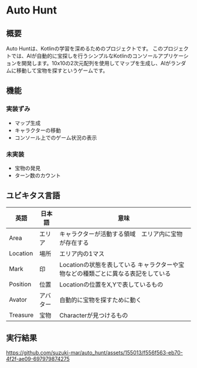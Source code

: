 # Auto Hunt
## 概要
Auto Huntは、Kotlinの学習を深めるためのプロジェクトです。
このプロジェクトでは、AIが自動的に宝探しを行うシンプルなKotlinのコンソールアプリケーションを開発します。10x10の2次元配列を使用してマップを生成し、AIがランダムに移動して宝物を探すというゲームです。

## 機能
### 実装ずみ
* マップ生成
* キャラクターの移動
* コンソール上でのゲーム状況の表示


### 未実装
* 宝物の発見 
* ターン数のカウント

## ユビキタス言語
| 英語 | 日本語 | 意味 |
|-----|-----|-----|
| Area | エリア | キャラクターが活動する領域　エリア内に宝物が存在する |
| Location | 場所 | エリア内の1マス |
| Mark | 印 | Locationの状態を表している キャラクターや宝物などの種類ごとに異なる表記をしている|
| Position | 位置 | Locationの位置をX,Yで表しているもの|
| Avator | アバター | 自動的に宝物を探すために動く |
| Treasure | 宝物| Characterが見つけるもの |

## 実行結果
https://github.com/suzuki-mar/auto_hunt/assets/155013/f556f563-eb70-4f2f-ae09-697979874275

